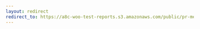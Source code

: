 ```yaml
---
layout: redirect
redirect_to: https://a8c-woo-test-reports.s3.amazonaws.com/public/pr-merge/38268/e2e/index.html
---
```

